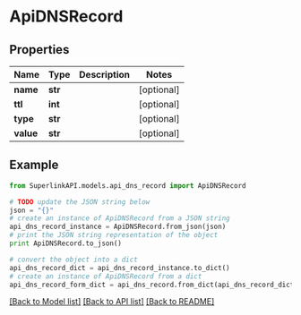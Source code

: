# ApiDNSRecord


## Properties
Name | Type | Description | Notes
------------ | ------------- | ------------- | -------------
**name** | **str** |  | [optional] 
**ttl** | **int** |  | [optional] 
**type** | **str** |  | [optional] 
**value** | **str** |  | [optional] 

## Example

```python
from SuperlinkAPI.models.api_dns_record import ApiDNSRecord

# TODO update the JSON string below
json = "{}"
# create an instance of ApiDNSRecord from a JSON string
api_dns_record_instance = ApiDNSRecord.from_json(json)
# print the JSON string representation of the object
print ApiDNSRecord.to_json()

# convert the object into a dict
api_dns_record_dict = api_dns_record_instance.to_dict()
# create an instance of ApiDNSRecord from a dict
api_dns_record_form_dict = api_dns_record.from_dict(api_dns_record_dict)
```
[[Back to Model list]](../README.md#documentation-for-models) [[Back to API list]](../README.md#documentation-for-api-endpoints) [[Back to README]](../README.md)


